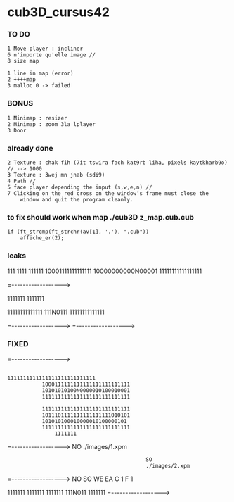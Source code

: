 # cub3D_cursus42
### TO DO
	1 Move player : incliner
	6 n'importe qu'elle image //
	8 size map

	1 line in map (error)
	2 ++++map 
	3 malloc 0 -> failed

### BONUS
	1 Minimap : resizer
	2 Minimap : zoom 3la lplayer
	3 Door

### already done
	2 Texture : chak fih (7it tswira fach kat9rb liha, pixels kaytkharb9o) // --> 1000
	3 Texture : 3wej mn jnab (sdi9)
	4 Path //
	5 face player depending the input (s,w,e,n) //
	7 Clicking on the red cross on the window’s frame must close the 
		window and quit the program cleanly.


### to fix should work when map ./cub3D z_map.cub.cub
	if (ft_strcmp(ft_strchr(av[1], '.'), ".cub"))
		affiche_er(2);

### leaks 
 111 1111 111111
10001111111111111
10000000000N00001
11111111111111111

=------------------>

1111111
1111111
    
11111111111111
111N0111
11111111111111

=------------------>
=------------------>

### FIXED 

=------------------>

												                       1111111111111111111111111111
               1000111111111111111111111111
               10101010100N0000010100010001
               1111111111111111111111111111
              
               1111111111111111111111111111
               1011101111111111111111010101
               101010100010000010100000101
               1111111111111111111111111111
                   1111111

=------------------>
	NO   ./images/1.xpm

                                                SO
												./images/2.xpm
=------------------>
NO 
SO 
WE 
EA 
C 1
F 1

1111111
1111111
1111111
111N011
1111111
=------------------>